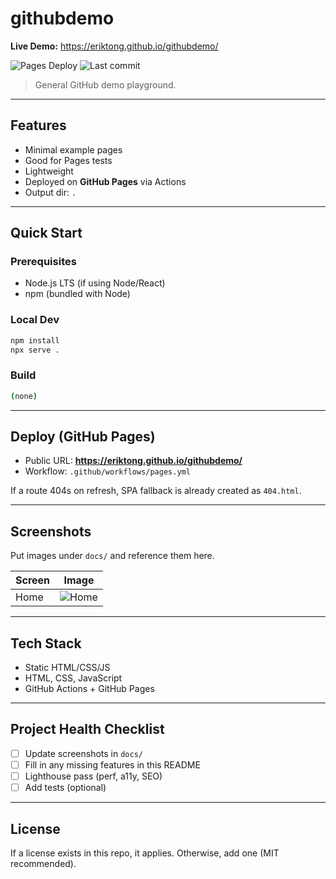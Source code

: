 # githubdemo

**Live Demo:** https://eriktong.github.io/githubdemo/

![Pages Deploy](https://github.com/eriktong/githubdemo/actions/workflows/pages.yml/badge.svg) ![Last commit](https://img.shields.io/github/last-commit/eriktong/githubdemo) 


> General GitHub demo playground.

---

## Features
- Minimal example pages
- Good for Pages tests
- Lightweight
- Deployed on **GitHub Pages** via Actions
- Output dir: `.`


---

## Quick Start

### Prerequisites
- Node.js LTS (if using Node/React)
- npm (bundled with Node)

### Local Dev
```bash
npm install
npx serve .
```

### Build
```bash
(none)
```

---

## Deploy (GitHub Pages)
- Public URL: **https://eriktong.github.io/githubdemo/**
- Workflow: `.github/workflows/pages.yml`


If a route 404s on refresh, SPA fallback is already created as `404.html`.

---

## Screenshots
Put images under `docs/` and reference them here.

| Screen | Image |
| --- | --- |
| Home | ![Home](docs/screenshot-1.png) |

---

## Tech Stack
- Static HTML/CSS/JS
- HTML, CSS, JavaScript
- GitHub Actions + GitHub Pages

---

## Project Health Checklist
- [ ] Update screenshots in `docs/`
- [ ] Fill in any missing features in this README
- [ ] Lighthouse pass (perf, a11y, SEO)
- [ ] Add tests (optional)

---

## License
If a license exists in this repo, it applies. Otherwise, add one (MIT recommended).

